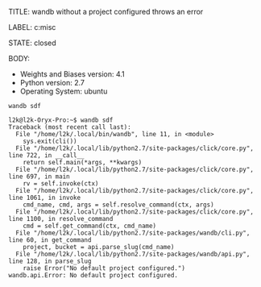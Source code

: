 TITLE:
wandb without a project configured throws an error

LABEL:
c:misc

STATE:
closed

BODY:
* Weights and Biases version: 4.1
* Python version: 2.7
* Operating System: ubuntu

```
wandb sdf
```

```
l2k@l2k-Oryx-Pro:~$ wandb sdf
Traceback (most recent call last):
  File "/home/l2k/.local/bin/wandb", line 11, in <module>
    sys.exit(cli())
  File "/home/l2k/.local/lib/python2.7/site-packages/click/core.py", line 722, in __call__
    return self.main(*args, **kwargs)
  File "/home/l2k/.local/lib/python2.7/site-packages/click/core.py", line 697, in main
    rv = self.invoke(ctx)
  File "/home/l2k/.local/lib/python2.7/site-packages/click/core.py", line 1061, in invoke
    cmd_name, cmd, args = self.resolve_command(ctx, args)
  File "/home/l2k/.local/lib/python2.7/site-packages/click/core.py", line 1100, in resolve_command
    cmd = self.get_command(ctx, cmd_name)
  File "/home/l2k/.local/lib/python2.7/site-packages/wandb/cli.py", line 60, in get_command
    project, bucket = api.parse_slug(cmd_name)
  File "/home/l2k/.local/lib/python2.7/site-packages/wandb/api.py", line 128, in parse_slug
    raise Error("No default project configured.")
wandb.api.Error: No default project configured.
```




